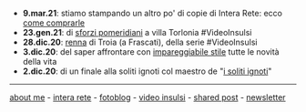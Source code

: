 
- **9.mar.21**: stiamo stampando un altro po' di copie di Intera Rete: ecco [come comprarle](https://cacioman.github.io/interarete-2nd-edition.html)  
- **23.gen.21**: di [sforzi pomeridiani](https://youtu.be/JzSAw8fqoTA) a villa Torlonia #VideoInsulsi
- **28.dic.20**: [renna](https://youtu.be/ykVN82hg28Q) di Troia (a Frascati), della serie #VideoInsulsi  
- **3.dic.20**: del saper affrontare con [impareggiabile stile](https://cacioman.github.io/20wk49-uomodimondo.html) tutte le novità della vita    
- **2.dic.20**: di un finale alla soliti ignoti col maestro de "[i soliti ignoti](https://cacioman.github.io/20wk49-solitiignoti.html)"  

---    
[about me](https://about.me/cacioman) - [intera rete](https://cacioman.github.io/interarete.html) - [fotoblog](https://www.flickr.com/photos/cacioman/) - [video insulsi](https://www.youtube.com/c/ClaudioGatti44) - [shared post](https://t.me/cacioshared) - [newsletter](https://tinyletter.com/cacioman) 
